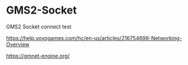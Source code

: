 # GMS2-Socket
GMS2 Socket connect test

https://help.yoyogames.com/hc/en-us/articles/216754698-Networking-Overview

https://gmnet-engine.org/

